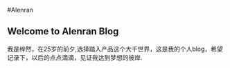#Alenran
## Welcome to Alenran Blog

我是梓然，在25岁的前夕,选择踏入产品这个大千世界，这是我的个人blog，希望记录下，以后的点点滴滴，见证我达到梦想的彼岸.
